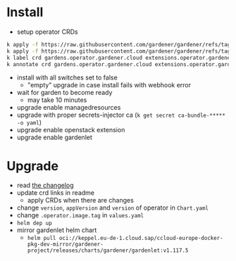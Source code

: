 # Install

- setup operator CRDs
```sh
k apply -f https://raw.githubusercontent.com/gardener/gardener/refs/tags/v1.117.5/charts/gardener/operator/templates/crd-extensions.yaml
k apply -f https://raw.githubusercontent.com/gardener/gardener/refs/tags/v1.117.5/charts/gardener/operator/templates/crd-gardens.yaml
k label crd gardens.operator.gardener.cloud extensions.operator.gardener.cloud app.kubernetes.io/managed-by=Helm
k annotate crd gardens.operator.gardener.cloud extensions.operator.gardener.cloud meta.helm.sh/release-name=cc-gardener meta.helm.sh/release-namespace=garden
```
- install with all switches set to false
    - "empty" upgrade in case install fails with webhook error
- wait for garden to become ready
    - may take 10 minutes
- upgrade enable managedresources
- upgrade with proper secrets-injector ca (`k get secret ca-bundle-***** -o yaml`)
- upgrade enable openstack extension
- upgrade enable gardenlet

# Upgrade
- read [the changelog](https://github.com/gardener/gardener/releases)
- update crd links in readme
    - apply CRDs when there are changes
- change `version`, `appVersion` and `version` of operator in `Chart.yaml`
- change `.operator.image.tag` in `values.yaml`
- `helm dep up`
- mirror gardenlet helm chart
    - `helm pull oci://keppel.eu-de-1.cloud.sap/ccloud-europe-docker-pkg-dev-mirror/gardener-project/releases/charts/gardener/gardenlet:v1.117.5`
